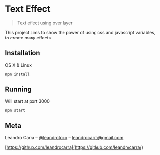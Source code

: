 # Text Effect
> Text effect using over layer

This project aims to show the power of using css and javascript variables, to create many effects


## Installation

OS X & Linux:

```sh
npm install
```

## Running

Will start at port 3000

```sh
npm start
```

## Meta

Leandro Carra – [@leandrotoco](https://twitter.com/leandrotoco) – leandrocarra@gmail.com

[https://github.com/leandrocarra](https://github.com/leandrocarra/)
